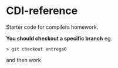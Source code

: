 # CDI-reference

Starter code for compilers homework.

**You should checkout a specific branch**
eg.
```
> git checkout entrega0
```
and then work 
